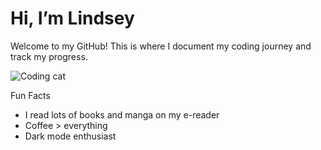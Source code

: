 # Hi, I’m Lindsey

Welcome to my GitHub! This is where I document my coding journey and track my progress.

![Coding cat](https://media.giphy.com/media/JIX9t2j0ZTN9S/giphy.gif)

Fun Facts
- I read lots of books and manga on my e-reader 
- Coffee > everything 
- Dark mode enthusiast 


